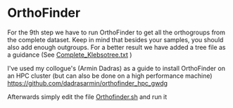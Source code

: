 # OrthoFinder
For the 9th step we have to run OrthoFinder to get all the orthogroups from the complete dataset.
Keep in mind that besides your samples, you should also add enough outgroups.
For a better result we have added a tree file as a guidance (See [Complete_Klebsotree.txt](Scripts/9_OrthoFinder/Complete_Klebsotree.txt) )

I've used my collogue's (Armin Dadras) as a guide to install OrthoFinder on an HPC cluster (but can also be done on a high performance machine)<br/>
https://github.com/dadrasarmin/orthofinder_hpc_gwdg

Afterwards simply edit the file [Orthofinder.sh](Scripts/9_OrthoFinder/Orthofinder.sh) and run it
